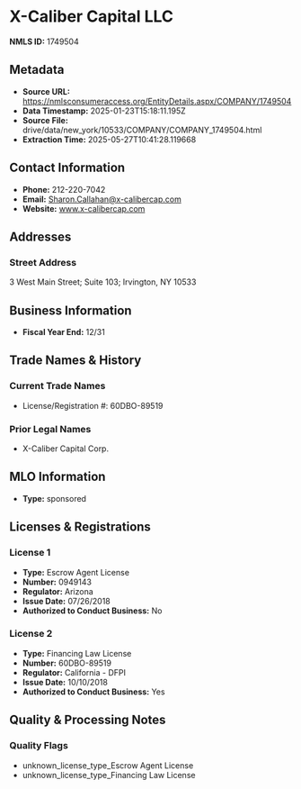 # X-Caliber Capital LLC

**NMLS ID:** 1749504

## Metadata
- **Source URL:** https://nmlsconsumeraccess.org/EntityDetails.aspx/COMPANY/1749504
- **Data Timestamp:** 2025-01-23T15:18:11.195Z
- **Source File:** drive/data/new_york/10533/COMPANY/COMPANY_1749504.html
- **Extraction Time:** 2025-05-27T10:41:28.119668

## Contact Information
- **Phone:** 212-220-7042
- **Email:** Sharon.Callahan@x-calibercap.com
- **Website:** www.x-calibercap.com

## Addresses
### Street Address
3 West Main Street; Suite 103; Irvington, NY 10533

## Business Information
- **Fiscal Year End:** 12/31

## Trade Names & History
### Current Trade Names
- License/Registration #: 60DBO-89519

### Prior Legal Names
- X-Caliber Capital Corp.

## MLO Information
- **Type:** sponsored

## Licenses & Registrations

### License 1
- **Type:** Escrow Agent License
- **Number:** 0949143
- **Regulator:** Arizona
- **Issue Date:** 07/26/2018
- **Authorized to Conduct Business:** No

### License 2
- **Type:** Financing Law License
- **Number:** 60DBO-89519
- **Regulator:** California - DFPI
- **Issue Date:** 10/10/2018
- **Authorized to Conduct Business:** Yes

## Quality & Processing Notes
### Quality Flags
- unknown_license_type_Escrow Agent License
- unknown_license_type_Financing Law License
